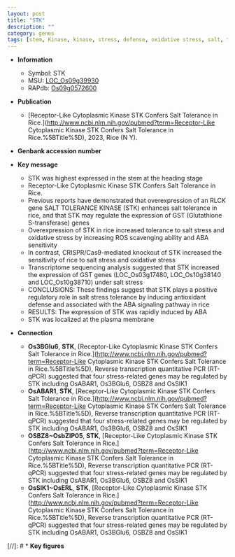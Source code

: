 ```yaml
---
layout: post
title: "STK"
description: ""
category: genes
tags: [stem, Kinase, kinase, stress, defense, oxidative stress, salt, tolerance, oxidative, ABA, salt tolerance, salt stress, stress tolerance, plasma membrane,  ABA , antioxidant defense]
---
```


* **Information**  
    + Symbol: STK  
    + MSU: [LOC_Os09g39930](http://rice.uga.edu/cgi-bin/ORF_infopage.cgi?orf=LOC_Os09g39930)  
    + RAPdb: [Os09g0572600](http://rapdb.dna.affrc.go.jp/viewer/gbrowse_details/irgsp1?name=Os09g0572600)  

* **Publication**  
    + [Receptor-Like Cytoplasmic Kinase STK Confers Salt Tolerance in Rice.](http://www.ncbi.nlm.nih.gov/pubmed?term=Receptor-Like Cytoplasmic Kinase STK Confers Salt Tolerance in Rice.%5BTitle%5D), 2023, Rice (N Y).

* **Genbank accession number**  

* **Key message**  
    + STK was highest expressed in the stem at the heading stage
    + Receptor-Like Cytoplasmic Kinase STK Confers Salt Tolerance in Rice.
    + Previous reports have demonstrated that overexpression of an RLCK gene SALT TOLERANCE KINASE (STK) enhances salt tolerance in rice, and that STK may regulate the expression of GST (Glutathione S-transferase) genes
    + Overexpression of STK in rice increased tolerance to salt stress and oxidative stress by increasing ROS scavenging ability and ABA sensitivity
    + In contrast, CRISPR/Cas9-mediated knockout of STK increased the sensitivity of rice to salt stress and oxidative stress
    + Transcriptome sequencing analysis suggested that STK increased the expression of GST genes (LOC_Os03g17480, LOC_Os10g38140 and LOC_Os10g38710) under salt stress
    + CONCLUSIONS: These findings suggest that STK plays a positive regulatory role in salt stress tolerance by inducing antioxidant defense and associated with the ABA signaling pathway in rice
    + RESULTS: The expression of STK was rapidly induced by ABA
    + STK was localized at the plasma membrane

* **Connection**  
    + __Os3BGlu6__, __STK__, [Receptor-Like Cytoplasmic Kinase STK Confers Salt Tolerance in Rice.](http://www.ncbi.nlm.nih.gov/pubmed?term=Receptor-Like Cytoplasmic Kinase STK Confers Salt Tolerance in Rice.%5BTitle%5D),  Reverse transcription quantitative PCR (RT-qPCR) suggested that four stress-related genes may be regulated by STK including OsABAR1, Os3BGlu6, OSBZ8 and OsSIK1
    + __OsABAR1__, __STK__, [Receptor-Like Cytoplasmic Kinase STK Confers Salt Tolerance in Rice.](http://www.ncbi.nlm.nih.gov/pubmed?term=Receptor-Like Cytoplasmic Kinase STK Confers Salt Tolerance in Rice.%5BTitle%5D),  Reverse transcription quantitative PCR (RT-qPCR) suggested that four stress-related genes may be regulated by STK including OsABAR1, Os3BGlu6, OSBZ8 and OsSIK1
    + __OSBZ8~OsbZIP05__, __STK__, [Receptor-Like Cytoplasmic Kinase STK Confers Salt Tolerance in Rice.](http://www.ncbi.nlm.nih.gov/pubmed?term=Receptor-Like Cytoplasmic Kinase STK Confers Salt Tolerance in Rice.%5BTitle%5D),  Reverse transcription quantitative PCR (RT-qPCR) suggested that four stress-related genes may be regulated by STK including OsABAR1, Os3BGlu6, OSBZ8 and OsSIK1
    + __OsSIK1~OsERL__, __STK__, [Receptor-Like Cytoplasmic Kinase STK Confers Salt Tolerance in Rice.](http://www.ncbi.nlm.nih.gov/pubmed?term=Receptor-Like Cytoplasmic Kinase STK Confers Salt Tolerance in Rice.%5BTitle%5D),  Reverse transcription quantitative PCR (RT-qPCR) suggested that four stress-related genes may be regulated by STK including OsABAR1, Os3BGlu6, OSBZ8 and OsSIK1

[//]: # * **Key figures**  


